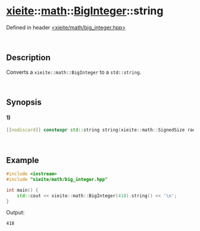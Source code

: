 # [xieite](../../../../../xieite.md)\:\:[math](../../../../../math.md)\:\:[BigInteger<Word>](../../../big_integer.md)\:\:string
Defined in header [<xieite/math/big_integer.hpp>](../../../../../../include/xieite/math/big_integer.hpp)

&nbsp;

## Description
Converts a `xieite::math::BigInteger` to a `std::string`.

&nbsp;

## Synopsis
#### 1)
```cpp
[[nodiscard]] constexpr std::string string(xieite::math::SignedSize radix = 10, const xieite::strings::IntegerComponents& components = xieite::strings::IntegerComponents()) const noexcept;
```

&nbsp;

## Example
```cpp
#include <iostream>
#include "xieite/math/big_integer.hpp"

int main() {
    std::cout << xieite::math::BigInteger(418).string() << '\n';
}
```
Output:
```
418
```
